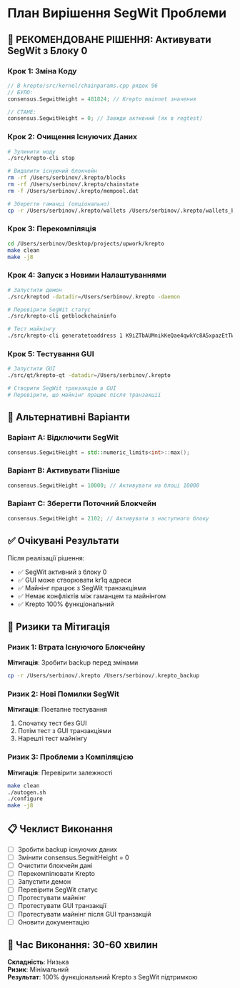 # План Вирішення SegWit Проблеми

## 🎯 РЕКОМЕНДОВАНЕ РІШЕННЯ: Активувати SegWit з Блоку 0

### Крок 1: Зміна Коду
```cpp
// В krepto/src/kernel/chainparams.cpp рядок 96
// БУЛО:
consensus.SegwitHeight = 481824; // Krepto mainnet значення

// СТАНЕ:
consensus.SegwitHeight = 0; // Завжди активний (як в regtest)
```

### Крок 2: Очищення Існуючих Даних
```bash
# Зупинити ноду
./src/krepto-cli stop

# Видалити існуючий блокчейн
rm -rf /Users/serbinov/.krepto/blocks
rm -rf /Users/serbinov/.krepto/chainstate
rm -f /Users/serbinov/.krepto/mempool.dat

# Зберегти гаманці (опціонально)
cp -r /Users/serbinov/.krepto/wallets /Users/serbinov/.krepto/wallets_backup
```

### Крок 3: Перекомпіляція
```bash
cd /Users/serbinov/Desktop/projects/upwork/krepto
make clean
make -j8
```

### Крок 4: Запуск з Новими Налаштуваннями
```bash
# Запустити демон
./src/kreptod -datadir=/Users/serbinov/.krepto -daemon

# Перевірити SegWit статус
./src/krepto-cli getblockchaininfo

# Тест майнінгу
./src/krepto-cli generatetoaddress 1 K9iZTbAUMnikKeQae4qwkYc8A5xpazEtTW 10000000
```

### Крок 5: Тестування GUI
```bash
# Запустити GUI
./src/qt/krepto-qt -datadir=/Users/serbinov/.krepto

# Створити SegWit транзакцію в GUI
# Перевірити, що майнінг працює після транзакції
```

## 🔄 Альтернативні Варіанти

### Варіант A: Відключити SegWit
```cpp
consensus.SegwitHeight = std::numeric_limits<int>::max();
```

### Варіант B: Активувати Пізніше
```cpp
consensus.SegwitHeight = 10000; // Активувати на блоці 10000
```

### Варіант C: Зберегти Поточний Блокчейн
```cpp
consensus.SegwitHeight = 2102; // Активувати з наступного блоку
```

## ✅ Очікувані Результати

Після реалізації рішення:
- ✅ SegWit активний з блоку 0
- ✅ GUI може створювати kr1q адреси
- ✅ Майнінг працює з SegWit транзакціями
- ✅ Немає конфліктів між гаманцем та майнінгом
- ✅ Krepto 100% функціональний

## 🚨 Ризики та Мітигація

### Ризик 1: Втрата Існуючого Блокчейну
**Мітигація**: Зробити backup перед змінами
```bash
cp -r /Users/serbinov/.krepto /Users/serbinov/.krepto_backup
```

### Ризик 2: Нові Помилки SegWit
**Мітигація**: Поетапне тестування
1. Спочатку тест без GUI
2. Потім тест з GUI транзакціями
3. Нарешті тест майнінгу

### Ризик 3: Проблеми з Компіляцією
**Мітигація**: Перевірити залежності
```bash
make clean
./autogen.sh
./configure
make -j8
```

## 📋 Чеклист Виконання

- [ ] Зробити backup існуючих даних
- [ ] Змінити consensus.SegwitHeight = 0
- [ ] Очистити блокчейн дані
- [ ] Перекомпілювати Krepto
- [ ] Запустити демон
- [ ] Перевірити SegWit статус
- [ ] Протестувати майнінг
- [ ] Протестувати GUI транзакції
- [ ] Протестувати майнінг після GUI транзакцій
- [ ] Оновити документацію

## 🎯 Час Виконання: 30-60 хвилин

**Складність**: Низька  
**Ризик**: Мінімальний  
**Результат**: 100% функціональний Krepto з SegWit підтримкою 
